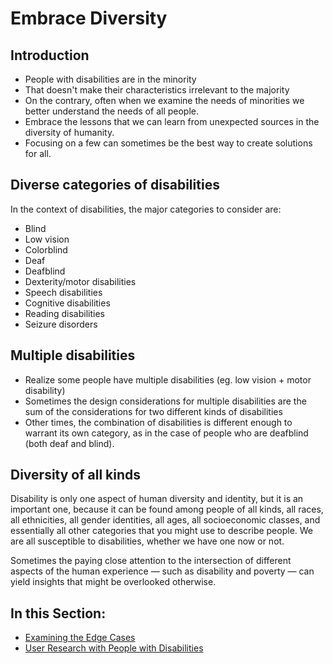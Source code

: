 # Embrace Diversity

## Introduction

- People with disabilities are in the minority
- That doesn't make their characteristics irrelevant to the majority
- On the contrary, often when we examine the needs of minorities we better understand the needs of all people.
- Embrace the lessons that we can learn from unexpected sources in the diversity of humanity.
- Focusing on a few can sometimes be the best way to create solutions for all.

## Diverse categories of disabilities

In the context of disabilities, the major categories to consider are:

- Blind
- Low vision
- Colorblind
- Deaf
- Deafblind
- Dexterity/motor disabilities
- Speech disabilities
- Cognitive disabilities
- Reading disabilities
- Seizure disorders

## Multiple disabilities

- Realize some people have multiple disabilities (eg. low vision + motor disability)
- Sometimes the design considerations for multiple disabilities are the sum of the considerations for two different kinds of disabilities
- Other times, the combination of disabilities is different enough to warrant its own category, as in the case of people who are deafblind (both deaf and blind).

## Diversity of all kinds

Disability is only one aspect of human diversity and identity, but it is an important one, because it can be found among people of all kinds, all races, all ethnicities, all gender identities, all ages, all socioeconomic classes, and essentially all other categories that you might use to describe people. We are all susceptible to disabilities, whether we have one now or not.

Sometimes the paying close attention to the intersection of different aspects of the human experience — such as disability and poverty — can yield insights that might be overlooked otherwise.

## In this Section:

- [Examining the Edge Cases](examining-the-edge-cases.md)
- [User Research with People with Disabilities](user-research-with-people-with-disabilities.md)
